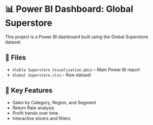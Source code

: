 # 📊 Power BI Dashboard: Global Superstore

This project is a Power BI dashboard built using the Global Superstore dataset.

## 📁 Files

- `Globle Superstore Visualization.pbix` – Main Power BI report
- `Global Superstore.xlsx` – Raw dataset

## 📌 Key Features

- Sales by Category, Region, and Segment
- Return Rate analysis
- Profit trends over time
- Interactive slicers and filters
